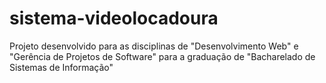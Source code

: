 # sistema-videolocadoura
Projeto desenvolvido para as disciplinas de "Desenvolvimento Web" e "Gerência de Projetos de Software" para a graduação de "Bacharelado de Sistemas de Informação"
